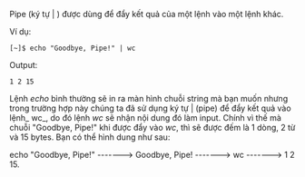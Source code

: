 Pipe \(ký tự \| \) được dùng để đẩy kết quả của một lệnh vào một lệnh khác.

Ví dụ:

```
[~]$ echo "Goodbye, Pipe!" | wc
```

Output:

```
1 2 15
```

Lệnh _echo_ bình thường sẽ in ra màn hình chuỗi string mà bạn muốn nhưng trong trường hợp này chúng ta đã sử dụng ký tự \| \(pipe\) để đẩy kết quả vào lệnh_ wc_, do đó lệnh _wc_ sẽ nhận nội dung đó làm input. Chính vì thế mà chuỗi "Goodbye, Pipe!" khi được đẩy vào _wc_, thì sẽ được đếm là 1 dòng, 2 từ và 15 bytes. Bạn có thể hình dung như sau:

echo "Goodbye, Pipe!" -------&gt; Goodbye, Pipe! -------&gt; wc -------&gt; 1  2  15.





